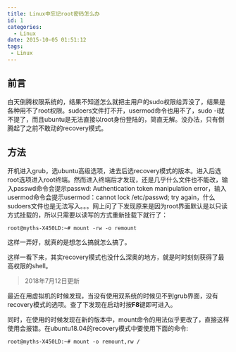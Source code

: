 ```yaml
---
title: Linux中忘记root密码怎么办
id: 1
categories:
  - Linux
date: 2015-10-05 01:51:12
tags:
 - Linux
---
```


## 前言
白天倒腾权限系统的，结果不知道怎么就把主用户的sudo权限给弄没了，结果是各种用不了root权限。sudoers文件打不开，usermod命令也用不了，sudo -i就不提了，而且ubuntu是无法直接以root身份登陆的，简直无解。没办法，只有倒腾起了之前不敢动的recovery模式。

## 方法
开机进入grub，选ubuntu高级选项，进去后选recovery模式的版本。进入后选root选项进入root终端。然而进入终端后才发现，还是几乎什么文件也不能改，输入passwd命令会提示passwd: Authentication token manipulation error，输入usermod命令会提示usermod：cannot lock /etc/passwd; try again，什么sudoers文件也是无法写入。。。网上问了下发现原来是因为root界面默认是以只读方式挂载的，所以只需要以读写的方式重新挂载下就行了：
```
root@myths-X450LD:~# mount -rw -o remount
```

这样一弄好，就真的是想怎么搞就怎么搞了。

这样一看下来，其实recovery模式也没什么深奥的地方，就是时时刻刻获得了最高权限的shell。


> 2018年7月12日更新

最近在用虚拟机的时候发现，当没有使用双系统的时候见不到grub界面，没有recovery模式的选项。查了下发现在启动时按**F8**键即可进入。

同时，在使用的时候发现在新的版本中，mount命令的用法似乎更改了，直接这样使用会报错。在ubuntu18.04的recovery模式中要使用下面的命令:
```
root@myths-X450LD:~# mount -o remount,rw /
```
